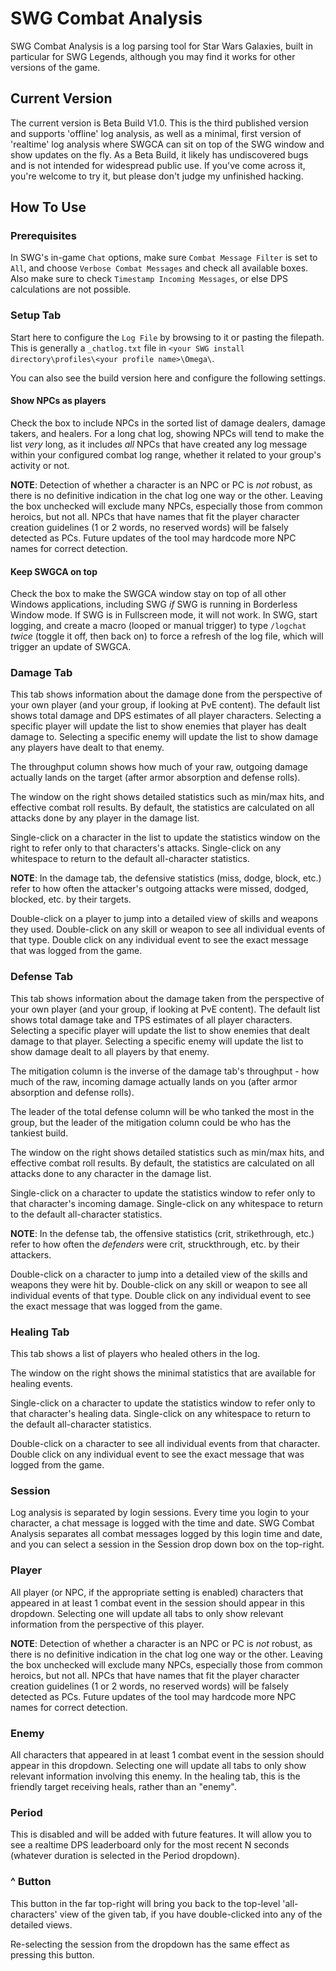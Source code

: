 # SWG Combat Analysis

SWG Combat Analysis is a log parsing tool for Star Wars Galaxies, built in particular for SWG Legends, although you may find it works for other versions of the game.

## Current Version

The current version is Beta Build V1.0. This is the third published version and supports 'offline' log analysis, as well as a minimal, first version of 'realtime' log analysis where SWGCA can sit on top of the SWG window and show updates on the fly. As a Beta Build, it likely has undiscovered bugs and is not intended for widespread public use. If you've come across it, you're welcome to try it, but please don't judge my unfinished hacking.

## How To Use

### Prerequisites

In SWG's in-game `Chat` options, make sure `Combat Message Filter` is set to `All`, and choose `Verbose Combat Messages` and check all available boxes. Also make sure to check `Timestamp Incoming Messages`, or else DPS calculations are not possible.

### Setup Tab

Start here to configure the `Log File` by browsing to it or pasting the filepath. This is generally a `_chatlog.txt` file in `<your SWG install directory\profiles\<your profile name>\Omega\`.

You can also see the build version here and configure the following settings.

#### Show NPCs as players

Check the box to include NPCs in the sorted list of damage dealers, damage takers, and healers. For a long chat log, showing NPCs will tend to make the list *very* long, as it includes *all* NPCs that have created any log message within your configured combat log range, whether it related to your group's activity or not.

__NOTE__: Detection of whether a character is an NPC or PC is *not* robust, as there is no definitive indication in the chat log one way or the other. Leaving the box unchecked will exclude many NPCs, especially those from common heroics, but not all. NPCs that have names that fit the player character creation guidelines (1 or 2 words, no reserved words) will be falsely detected as PCs. Future updates of the tool may hardcode more NPC names for correct detection.

#### Keep SWGCA on top

Check the box to make the SWGCA window stay on top of all other Windows applications, including SWG *if* SWG is running in Borderless Window mode. If SWG is in Fullscreen mode, it will not work. In SWG, start logging, and create a macro (looped or manual trigger) to type `/logchat` *twice* (toggle it off, then back on) to force a refresh of the log file, which will trigger an update of SWGCA.

### Damage Tab

This tab shows information about the damage done from the perspective of your own player (and your group, if looking at PvE content). The default list shows total damage and DPS estimates of all player characters. Selecting a specific player will update the list to show enemies that player has dealt damage to. Selecting a specific enemy will update the list to show damage any players have dealt to that enemy.

The throughput column shows how much of your raw, outgoing damage actually lands on the target (after armor absorption and defense rolls).

The window on the right shows detailed statistics such as min/max hits, and effective combat roll results. By default, the statistics are calculated on all attacks done by any player in the damage list.

Single-click on a character in the list to update the statistics window on the right to refer only to that characters's attacks. Single-click on any whitespace to return to the default all-character statistics.

__NOTE__: In the damage tab, the defensive statistics (miss, dodge, block, etc.) refer to how often the attacker's outgoing attacks were missed, dodged, blocked, etc. by their targets.

Double-click on a player to jump into a detailed view of skills and weapons they used. Double-click on any skill or weapon to see all individual events of that type. Double click on any individual event to see the exact message that was logged from the game.

### Defense Tab

This tab shows information about the damage taken from the perspective of your own player (and your group, if looking at PvE content). The default list shows total damage take and TPS estimates of all player characters. Selecting a specific player will update the list to show enemies that dealt damage to that player. Selecting a specific enemy will update the list to show damage dealt to all players by that enemy.

The mitigation column is the inverse of the damage tab's throughput - how much of the raw, incoming damage actually lands on you (after armor absorption and defense rolls).

The leader of the total defense column will be who tanked the most in the group, but the leader of the mitigation column could be who has the tankiest build.

The window on the right shows detailed statistics such as min/max hits, and effective combat roll results. By default, the statistics are calculated on all attacks done to any character in the damage list.

Single-click on a character to update the statistics window to refer only to that character's incoming damage. Single-click on any whitespace to return to the default all-character statistics.

__NOTE__: In the defense tab, the offensive statistics (crit, strikethrough, etc.) refer to how often the *defenders* were crit, struckthrough, etc. by their attackers.

Double-click on a character to jump into a detailed view of the skills and weapons they were hit by. Double-click on any skill or weapon to see all individual events of that type. Double click on any individual event to see the exact message that was logged from the game.

### Healing Tab

This tab shows a list of players who healed others in the log.

The window on the right shows the minimal statistics that are available for healing events.

Single-click on a character to update the statistics window to refer only to that character's healing data. Single-click on any whitespace to return to the default all-character statistics.

Double-click on a character to see all individual events from that character. Double click on any individual event to see the exact message that was logged from the game.

### Session

Log analysis is separated by login sessions. Every time you login to your character, a chat message is logged with the time and date. SWG Combat Analysis separates all combat messages logged by this login time and date, and you can select a session in the Session drop down box on the top-right.

### Player

All player (or NPC, if the appropriate setting is enabled) characters that appeared in at least 1 combat event in the session should appear in this dropdown. Selecting one will update all tabs to only show relevant information from the perspective of this player.

__NOTE__: Detection of whether a character is an NPC or PC is *not* robust, as there is no definitive indication in the chat log one way or the other. Leaving the box unchecked will exclude many NPCs, especially those from common heroics, but not all. NPCs that have names that fit the player character creation guidelines (1 or 2 words, no reserved words) will be falsely detected as PCs. Future updates of the tool may hardcode more NPC names for correct detection.

### Enemy

All characters that appeared in at least 1 combat event in the session should appear in this dropdown. Selecting one will update all tabs to only show relevant information involving this enemy. In the healing tab, this is the friendly target receiving heals, rather than an "enemy".

### Period

This is disabled and will be added with future features. It will allow you to see a realtime DPS leaderboard only for the most recent N seconds (whatever duration is selected in the Period dropdown).

### ^ Button

This button in the far top-right will bring you back to the top-level 'all-characters' view of the given tab, if you have double-clicked into any of the detailed views.

Re-selecting the session from the dropdown has the same effect as pressing this button.
